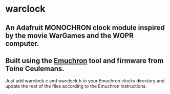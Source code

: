 # warclock
## An Adafruit MONOCHRON clock module inspired by the movie WarGames and the WOPR computer.
## Built using the [Emuchron](https://github.com/tceulema/Emuchron) tool and firmware from Toine Ceulemans.

Just add warclock.c and warclock.h to your Emuchron clocks directory and update the rest of the files according to the Emuchron instructions.

